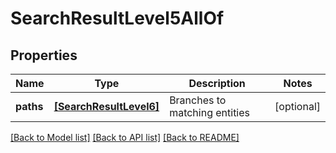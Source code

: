 # SearchResultLevel5AllOf


## Properties
Name | Type | Description | Notes
------------ | ------------- | ------------- | -------------
**paths** | [**[SearchResultLevel6]**](SearchResultLevel6.md) | Branches to matching entities | [optional] 

[[Back to Model list]](../README.md#documentation-for-models) [[Back to API list]](../README.md#documentation-for-api-endpoints) [[Back to README]](../README.md)


